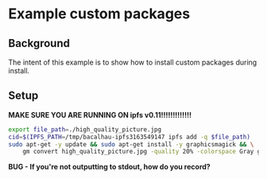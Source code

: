 # Example custom packages

## Background

The intent of this example is to show how to install custom packages during install.

## Setup

**MAKE SURE YOU ARE RUNNING ON ipfs v0.11!!!!!!!!!!!!!**

```bash
export file_path=./high_quality_picture.jpg
cid=$(IPFS_PATH=/tmp/bacalhau-ipfs3163549147 ipfs add -q $file_path)
sudo apt-get -y update && sudo apt-get install -y graphicsmagick && \
    gm convert high_quality_picture.jpg -quality 20% -colorspace Gray gray_scale.jpg && IPFS_PATH= ipfs add 
```

**BUG - If you're not outputting to stdout, how do you record?**
